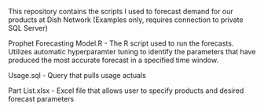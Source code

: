 This repository contains the scripts I used to forecast demand for our products at Dish Network (Examples only, requires connection to private SQL Server)

Prophet Forecasting Model.R - The R script used to run the forecasts. Utilizes automatic hyperparamter tuning to identify the parameters that have produced the most accurate forecast in a specified time window.

Usage.sql - Query that pulls usage actuals

Part List.xlsx - Excel file that allows user to specify products and desired forecast parameters

